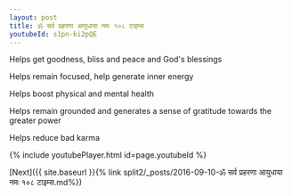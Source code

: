 ```yaml
---
layout: post
title: ॐ सर्व प्रहरणा आयुधाया नमः १०८ टाइम्स
youtubeId: s1pn-ki2pQE
---
```

 
 
Helps get goodness, bliss and peace and God's blessings
 
Helps remain focused, help generate inner energy 
 
Helps boost physical and mental health 
 
Helps remain grounded and generates a sense of gratitude towards the greater power 
 
Helps reduce bad karma
 
 
 
 


{% include youtubePlayer.html id=page.youtubeId %}
 
[Next]({{ site.baseurl }}{% link  split2/_posts/2016-09-10-ॐ सर्व प्रहरणा आयुधाया नमः १०८ टाइम्स.md%})
 
